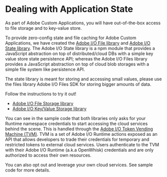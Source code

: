 # Dealing with Application State

As part of Adobe Custom Applications, you will have out-of-the-box access to file storage and to key-value store. 

To provide zero-config state and file caching for Adobe Custom Applications, we have created the [Adobe I/O File library](https://github.com/adobe/aio-lib-files) and [Adobe I/O State library](https://github.com/adobe/aio-lib-state). The Adobe I/O State library is a npm module that provides a JavaScript abstraction on top of distributed/cloud DBs with a simple key value store state persistence API; whereas the Adobe I/O Files library provides a JavaScript abstraction on top of cloud blob storages with a simple file system like persistence API.

The state library is meant for storing and accessing small values, please use the files library Adobe I/O Files SDK for storing bigger amounts of data.

Follow the instructions to try it out!
- [Adobe I/O File Storage library](https://github.com/adobe/aio-lib-files)
- [Adobe I/O Key/Value Storage library](https://github.com/adobe/aio-lib-state)

You can see in the sample code that both libraries only asks for your Runtime namespace credentials to start accessing the cloud services behind the scene. This is handled through the [Adobe I/O Token Vending Machine (TVM)](https://github.com/adobe/aio-tvm). TVM is a set of Adobe I/O Runtime actions exposed as an API that allows developers to trade their credentials for temporary and restricted tokens to external cloud services. Users authenticate to the TVM with their Adobe I/O Runtime (a.k.a OpenWhisk) credentials and are only authorized to access their own resources.

You can also opt out and leverage your own cloud services. See sample code for more details.
